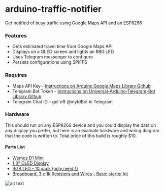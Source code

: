 # arduino-traffic-notifier
Get notified of busy traffic using Google Maps API and an ESP8266


### Features
- Gets estimated travel time from Google Maps API
- Displays on a OLED screen and lights an RBG LED
- Uses Telegram messenger to configure
- Persists configurations using SPIFFS

### Requires
- Maps API Key - [Instructions on Arduino Google Maps Library Github](https://github.com/witnessmenow/arduino-google-maps-api)
- Telegram Bot Token - [Instructions on Universal-Arduino-Telegram-Bot Library Github](https://github.com/witnessmenow/Universal-Arduino-Telegram-Bot)
- Telegram Chat ID - get off @myIdBot in Telegram

### Hardware

This should run on any ESP8266 device and you could display the data on any display you prefer, but here is an example hardware and wiring diagram that the code is written to. Total price of this build is roughly $10.

#### Parts List
- [Wemos D1 Mini](http://s.click.aliexpress.com/e/uzFUnIe)
- [1.3" OLED Display](http://s.click.aliexpress.com/e/EqByrzb)
- [RGB LED - 10 pack (only need 1)](http://s.click.aliexpress.com/e/JuN7AAU)
- [Breadboard, 3 x 1k Resistors and Wires - Basic starter kit](http://s.click.aliexpress.com/e/BQvZZ7A)

![alt text](http://i.imgur.com/e9onX8Q.png "Circuit Diagram")


 
